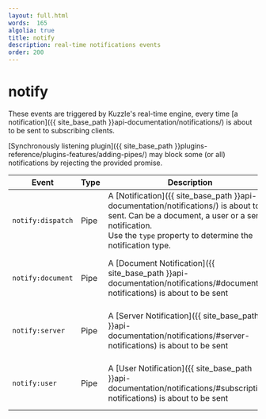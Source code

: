 ```yaml
---
layout: full.html
words:  165
algolia: true
title: notify
description: real-time notifications events
order: 200
---
```


# notify

These events are triggered by Kuzzle's real-time engine, every time [a notification]({{ site_base_path }}api-documentation/notifications/) is about to be sent to subscribing clients.

[Synchronously listening plugin]({{ site_base_path }}plugins-reference/plugins-features/adding-pipes/) may block some (or all) notifications by rejecting the provided promise.

| Event | Type | Description | Payload |
|-------|------|-------------|---------|
| `notify:dispatch` | Pipe | A [Notification]({{ site_base_path }}api-documentation/notifications/) is about to be sent. Can be a document, a user or a server notification. <br/>Use the `type` property to determine the notification type. | An object representing the notification to send |
| `notify:document` | Pipe | A [Document Notification]({{ site_base_path }}api-documentation/notifications/#document-notifications) is about to be sent | An object representing the notification to send  |
| `notify:server` | Pipe | A [Server Notification]({{ site_base_path }}api-documentation/notifications/#server-notifications) is about to be sent | An object representing the notification to send |
| `notify:user` | Pipe | A [User Notification]({{ site_base_path }}api-documentation/notifications/#subscription-notifications) is about to be sent | An object representing the notification to send |
